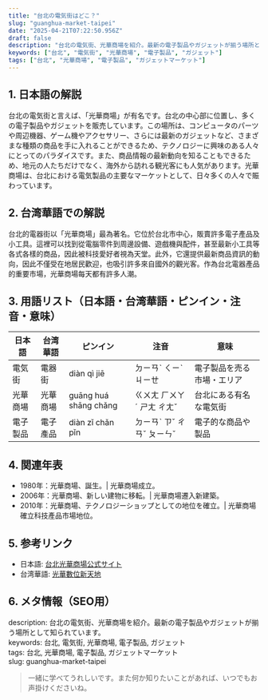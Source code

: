 ```yaml
---
title: "台北の電気街はどこ？"
slug: "guanghua-market-taipei"
date: "2025-04-21T07:22:50.956Z"
draft: false
description: "台北の電気街、光華商場を紹介。最新の電子製品やガジェットが揃う場所として知られています。"
keywords: ["台北", "電気街", "光華商場", "電子製品", "ガジェット"]
tags: ["台北", "光華商場", "電子製品", "ガジェットマーケット"]
---
```


## 1. 日本語の解説  
台北の電気街と言えば、「光華商場」が有名です。台北の中心部に位置し、多くの電子製品やガジェットを販売しています。この場所は、コンピュータのパーツや周辺機器、ゲーム機やアクセサリー、さらには最新のガジェットなど、さまざまな種類の商品を手に入れることができるため、テクノロジーに興味のある人々にとってのパラダイスです。また、商品情報の最新動向を知ることもできるため、地元の人たちだけでなく、海外から訪れる観光客にも人気があります。光華商場は、台北における電気製品の主要なマーケットとして、日々多くの人々で賑わっています。

## 2. 台湾華語での解説  
台北的電器街以「光華商場」最為著名。它位於台北市中心，販賣許多電子產品及小工具。這裡可以找到從電腦零件到周邊設備、遊戲機與配件，甚至最新小工具等各式各樣的商品，因此被科技愛好者視為天堂。此外，它還提供最新商品資訊的動向，因此不僅受在地居民歡迎，也吸引許多來自國外的觀光客。作為台北電器產品的重要市場，光華商場每天都有許多人潮。

## 3. 用語リスト（日本語・台湾華語・ピンイン・注音・意味）  
| 日本語   | 台湾華語  | ピンイン  | 注音    | 意味                     |
|----------|-----------|-----------|---------|--------------------------|
| 電気街   | 電器街    | diàn qì jiē  | ㄉㄧㄢˋ ㄑㄧˋ ㄐㄧㄝ | 電子製品を売る市場・エリア  |
| 光華商場 | 光華商場 | guāng huá shāng chǎng | ㄍㄨㄤ ㄏㄨㄚˊ ㄕㄤ ㄔㄤˇ | 台北にある有名な電気街    |
| 電子製品 | 電子產品 | diàn zǐ chǎn pǐn | ㄉㄧㄢˋ ㄗˇ ㄔㄢˇ ㄆㄧㄣˇ | 電子的な商品や製品        |

## 4. 関連年表  
- 1980年：光華商場、誕生。| 光華商場成立。
- 2006年：光華商場、新しい建物に移転。| 光華商場遷入新建築。
- 2010年：光華商場、テクノロジーショップとしての地位を確立。| 光華商場確立科技產品市場地位。

## 5. 参考リンク  
- 日本語: [台北光華商場公式サイト](https://www.ghm.com.tw/)
- 台湾華語: [光華數位新天地](https://www.ghm.com.tw/)

## 6. メタ情報（SEO用）  
description: 台北の電気街、光華商場を紹介。最新の電子製品やガジェットが揃う場所として知られています。  
keywords: 台北, 電気街, 光華商場, 電子製品, ガジェット  
tags: 台北, 光華商場, 電子製品, ガジェットマーケット  
slug: guanghua-market-taipei

> 一緒に学べてうれしいです。また何か知りたいことがあれば、いつでもお声掛けくださいね。